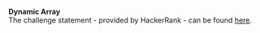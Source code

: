 **Dynamic Array**
<br>
The challenge statement - provided by HackerRank -  can be found [here](src/main/resources/dynamic-array.pdf).